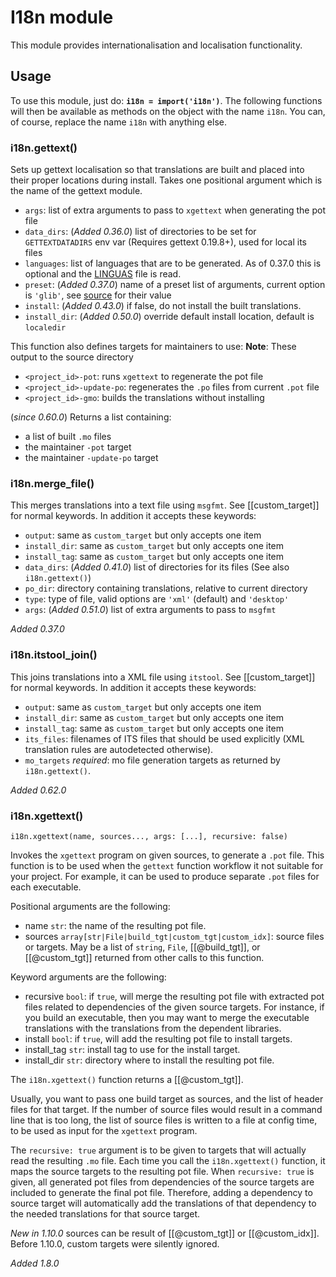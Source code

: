 # I18n module

This module provides internationalisation and localisation functionality.

## Usage

To use this module, just do: **`i18n = import('i18n')`**. The
following functions will then be available as methods on the object
with the name `i18n`. You can, of course, replace the name `i18n` with
anything else.

### i18n.gettext()

Sets up gettext localisation so that translations are built and placed
into their proper locations during install. Takes one positional
argument which is the name of the gettext module.

* `args`: list of extra arguments to pass to `xgettext` when
  generating the pot file
* `data_dirs`: (*Added 0.36.0*) list of directories to be set for
  `GETTEXTDATADIRS` env var (Requires gettext 0.19.8+), used for local
  its files
* `languages`: list of languages that are to be generated. As of
  0.37.0 this is optional and the
  [LINGUAS](https://www.gnu.org/software/gettext/manual/html_node/po_002fLINGUAS.html)
  file is read.
* `preset`: (*Added 0.37.0*) name of a preset list of arguments,
  current option is `'glib'`, see
  [source](https://github.com/mesonbuild/meson/blob/master/mesonbuild/modules/i18n.py)
  for their value
* `install`: (*Added 0.43.0*) if false, do not install the built translations.
* `install_dir`: (*Added 0.50.0*) override default install location, default is `localedir`

This function also defines targets for maintainers to use:
**Note**: These output to the source directory

* `<project_id>-pot`: runs `xgettext` to regenerate the pot file
* `<project_id>-update-po`: regenerates the `.po` files from current `.pot` file
* `<project_id>-gmo`: builds the translations without installing

(*since 0.60.0*) Returns a list containing:
* a list of built `.mo` files
* the maintainer `-pot` target
* the maintainer `-update-po` target

### i18n.merge_file()

This merges translations into a text file using `msgfmt`. See
[[custom_target]]
for normal keywords. In addition it accepts these keywords:

* `output`: same as `custom_target` but only accepts one item
* `install_dir`: same as `custom_target` but only accepts one item
* `install_tag`: same as `custom_target` but only accepts one item
* `data_dirs`: (*Added 0.41.0*) list of directories for its files (See
  also `i18n.gettext()`)
* `po_dir`: directory containing translations, relative to current directory
* `type`: type of file, valid options are `'xml'` (default) and `'desktop'`
* `args`: (*Added 0.51.0*) list of extra arguments to pass to `msgfmt`

*Added 0.37.0*

### i18n.itstool_join()

This joins translations into a XML file using `itstool`. See
[[custom_target]]
for normal keywords. In addition it accepts these keywords:

* `output`: same as `custom_target` but only accepts one item
* `install_dir`: same as `custom_target` but only accepts one item
* `install_tag`: same as `custom_target` but only accepts one item
* `its_files`: filenames of ITS files that should be used explicitly
  (XML translation rules are autodetected otherwise).
* `mo_targets` *required*: mo file generation targets as returned by `i18n.gettext()`.

*Added 0.62.0*


### i18n.xgettext()

``` meson
i18n.xgettext(name, sources..., args: [...], recursive: false)
```

Invokes the `xgettext` program on given sources, to generate a `.pot` file.
This function is to be used when the `gettext` function workflow it not suitable
for your project. For example, it can be used to produce separate `.pot` files
for each executable.

Positional arguments are the following:

* name `str`: the name of the resulting pot file.
* sources `array[str|File|build_tgt|custom_tgt|custom_idx]`:
          source files or targets. May be a list of `string`, `File`, [[@build_tgt]],
          or [[@custom_tgt]] returned from other calls to this function.

Keyword arguments are the following:

- recursive `bool`:
        if `true`, will merge the resulting pot file with extracted pot files
        related to dependencies of the given source targets. For instance,
        if you build an executable, then you may want to merge the executable
        translations with the translations from the dependent libraries.
- install `bool`: if `true`, will add the resulting pot file to install targets.
- install_tag `str`: install tag to use for the install target.
- install_dir `str`: directory where to install the resulting pot file.

The `i18n.xgettext()` function returns a [[@custom_tgt]].

Usually, you want to pass one build target as sources, and the list of header files
for that target. If the number of source files would result in a command line that
is too long, the list of source files is written to a file at config time, to be
used as input for the `xgettext` program.

The `recursive: true` argument is to be given to targets that will actually read
the resulting `.mo` file. Each time you call the `i18n.xgettext()` function,
it maps the source targets to the resulting pot file. When `recursive: true` is
given, all generated pot files from dependencies of the source targets are
included to generate the final pot file. Therefore, adding a dependency to
source target will automatically add the translations of that dependency to the
needed translations for that source target.

*New in 1.10.0* sources can be result of [[@custom_tgt]] or [[@custom_idx]].
Before 1.10.0, custom targets were silently ignored.

*Added 1.8.0*
